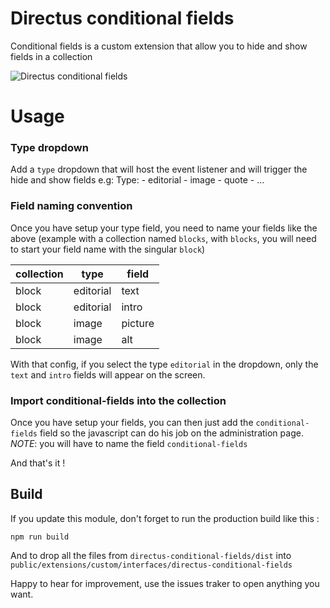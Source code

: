 # Directus conditional fields

Conditional fields is a custom extension that allow you to hide and show fields in a collection

![Directus conditional fields](https://raw.githubusercontent.com/lucasfrey/directus-conditional-fields/master/directus-conditional-fields.gif "Directus conditional fields")

# Usage
### Type dropdown
Add a `type` dropdown that will host the event listener and will trigger the hide and show fields
e.g:
Type:
	- editorial
	- image
	- quote
	- ...

### Field naming convention
Once you have setup your type field, you need to name your fields like the above
(example with a collection named `blocks`, with `blocks`, you will need to start your field name with the singular `block`)

| collection | type      | field   |
|------------|-----------|---------|
| block      | editorial | text    |
| block      | editorial | intro   |
| block      | image     | picture |
| block      | image     | alt     |

With that config, if you select the type `editorial` in the dropdown, only the `text` and `intro` fields will appear on the screen.

### Import conditional-fields into the collection
Once you have setup your fields, you can then just add the `conditional-fields` field so the javascript can do his job on the administration page.
*NOTE*: you will have to name the field `conditional-fields`

And that's it !

## Build
If you update this module, don't forget to run the production build like this :

```
npm run build
```

And to drop all the files from `directus-conditional-fields/dist` into `public/extensions/custom/interfaces/directus-conditional-fields`

Happy to hear for improvement, use the issues traker to open anything you want.
